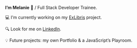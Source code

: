 **I’m Melanie** :wave: / Full Stack Developer Trainee.

:computer: I’m currently working on my [ExLibris](https://github.com/MelanieVila/ExLibris/) project.

:mag: Look for me on [LinkedIn](https://www.linkedin.com/in/melanievila/).

:bulb: Future projects: my own Portfolio & a JavaScript’s Playroom.
